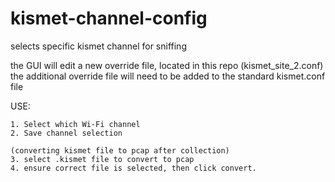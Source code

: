 # kismet-channel-config
 selects specific kismet channel for sniffing

the GUI will edit a new override file, located in this repo (kismet_site_2.conf)
the additional override file will need to be added to the standard kismet.conf file

USE:
    
    1. Select which Wi-Fi channel
    2. Save channel selection

    (converting kismet file to pcap after collection)
    3. select .kismet file to convert to pcap
    4. ensure correct file is selected, then click convert.